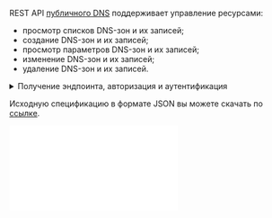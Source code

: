 REST API [публичного DNS](/ru/networks/dns/publicdns) поддерживает управление ресурсами:

- просмотр списков DNS-зон и их записей;
- создание DNS-зон и их записей;
- просмотр параметров DNS-зон и их записей;
- изменение DNS-зон и их записей;
- удаление DNS-зон и их записей.

<details>
<summary>Получение эндпоинта, авторизация и аутентификация</summary>

1. [Перейдите](https://msk.cloud.vk.com/app) в личный кабинет VK Cloud.
1. [Включите](/ru/tools-for-using-services/vk-cloud-account/service-management/account-manage/manage-2fa#vklyuchenie_2fa) двухфакторную аутентификацию, если это еще не сделано.
1. Включите доступ по API, если это еще не сделано:

   1. Нажмите на имя пользователя в шапке страницы и выберите **Безопасность**.
   1. Hажмите кнопку **Активировать доступ по API**.

1. Нажмите на имя пользователя в шапке страницы и выберите **Настройки проекта**.
1. Перейдите на вкладку **API Endpoints**.
1. Найдите в блоке **Сервис OpenStack** эндпоинт **Publicdns**.
1. [Получите](/ru/tools-for-using-services/rest-api/case-keystone-token) токен доступа `X-Auth-Token`. Используйте токен в заголовке при отправке запросов.

Пример запроса:

```curl
curl --location "https://mcs.mail.ru/public-dns/v2/dns/" \
--header "X-Auth-Token: gAAAAABlLjgzyxXXXX" \
--header "Content-Type: application/json"
```
</details>

<info>

Исходную спецификацию в формате JSON вы можете скачать по [ссылке](assets/public-dns-api.json "download").

</info>

![{swagger}](assets/public-dns-api.json)
